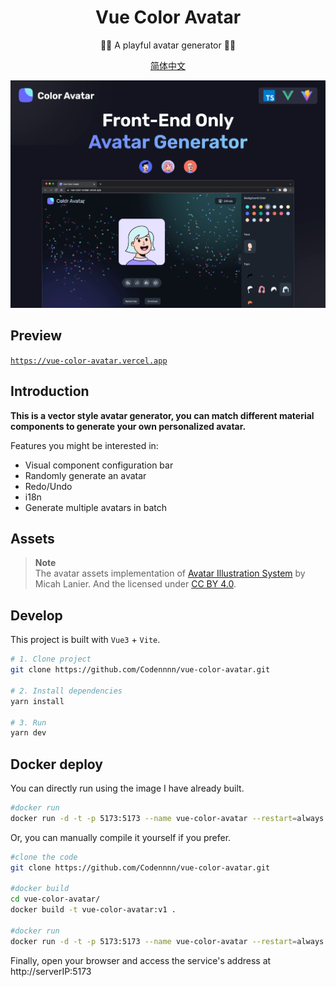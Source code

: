 <div align="center">
  <h1>Vue Color Avatar</h1>

  <p>🧑‍🦱 A playful avatar generator 🧑‍🦳</p>

[简体中文](./README-CN.md)

</div>

<a href="https://vue-color-avatar.vercel.app">
  <img src="./images/social-preview-1.png" alt="website-cover" />
</a>

## Preview

[`https://vue-color-avatar.vercel.app`](https://vue-color-avatar.vercel.app)

## Introduction

**This is a vector style avatar generator, you can match different material components to generate your own personalized avatar.**

Features you might be interested in:

- Visual component configuration bar
- Randomly generate an avatar
- Redo/Undo
- i18n
- Generate multiple avatars in batch

## Assets

> **Note**  
> The avatar assets implementation of [Avatar Illustration System](https://www.figma.com/community/file/829741575478342595) by Micah Lanier. And the licensed under [CC BY 4.0](https://creativecommons.org/licenses/by/4.0/).

## Develop

This project is built with `Vue3` + `Vite`.

```sh
# 1. Clone project
git clone https://github.com/Codennnn/vue-color-avatar.git

# 2. Install dependencies
yarn install

# 3. Run
yarn dev
```

## Docker deploy

You can directly run using the image I have already built.
```sh
#docker run
docker run -d -t -p 5173:5173 --name vue-color-avatar --restart=always docker.io/wenyang0/vue-color-avatar:latest
```

Or, you can manually compile it yourself if you prefer.

```sh
#clone the code 
git clone https://github.com/Codennnn/vue-color-avatar.git

#docker build 
cd vue-color-avatar/
docker build -t vue-color-avatar:v1 .

#docker run 
docker run -d -t -p 5173:5173 --name vue-color-avatar --restart=always vue-color-avatar:v1
```
Finally, open your browser and access the service's address at http://serverIP:5173
